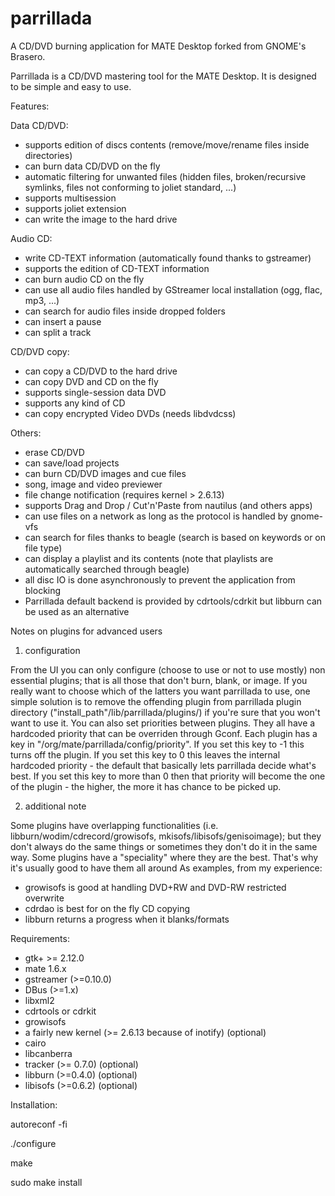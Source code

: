 parrillada
==========

A CD/DVD burning application for MATE Desktop forked from GNOME's Brasero.

Parrillada is a CD/DVD mastering tool for the MATE Desktop. It is designed to be simple and easy to use. 

Features:

Data CD/DVD:
- supports edition of discs contents (remove/move/rename files inside directories)
- can burn data CD/DVD on the fly
- automatic filtering for unwanted files (hidden files, broken/recursive symlinks, files not conforming to joliet standard, ...)
- supports multisession
- supports joliet extension
- can write the image to the hard drive

Audio CD:
- write CD-TEXT information (automatically found thanks to gstreamer)
- supports the edition of CD-TEXT information
- can burn audio CD on the fly
- can use all audio files handled by GStreamer local installation (ogg, flac, mp3, ...)
- can search for audio files inside dropped folders 
- can insert a pause
- can split a track

CD/DVD copy:
- can copy a CD/DVD to the hard drive
- can copy DVD and CD on the fly
- supports single-session data DVD
- supports any kind of CD
- can copy encrypted Video DVDs (needs libdvdcss)

Others:
- erase CD/DVD
- can save/load projects
- can burn CD/DVD images and cue files
- song, image and video previewer
- file change notification (requires kernel > 2.6.13)
- supports Drag and Drop / Cut'n'Paste from nautilus (and others apps)
- can use files on a network as long as the protocol is handled by gnome-vfs
- can search for files thanks to beagle (search is based on keywords or on file type)
- can display a playlist and its contents (note that playlists are automatically searched through beagle)
- all disc IO is done asynchronously to prevent the application from blocking
- Parrillada default backend is provided by cdrtools/cdrkit but libburn can be used as an alternative


Notes on plugins for advanced users

1. configuration

From the UI you can only configure (choose to use or not to use mostly) non essential plugins; that is all those that don't burn, blank, or image.
If you really want to choose which of the latters you want parrillada to use, one simple solution is to remove the offending plugin from parrillada plugin directory ("install_path"/lib/parrillada/plugins/) if you're sure that you won't want to use it.
You can also set priorities between plugins. They all have a hardcoded priority that can be overriden through Gconf. Each plugin has a key in "/org/mate/parrillada/config/priority".
If you set this key to -1 this turns off the plugin.
If you set this key to 0 this leaves the internal hardcoded priority - the default that basically lets parrillada decide what's best.
If you set this key to more than 0 then that priority will become the one of the plugin - the higher, the more it has chance to be picked up.

2. additional note

Some plugins have overlapping functionalities (i.e. libburn/wodim/cdrecord/growisofs, mkisofs/libisofs/genisoimage); but they don't always do the same things or sometimes they don't do it in the same way. Some plugins have a "speciality" where they are the best. That's why it's usually good to have them all around
As examples, from my experience:
- growisofs is good at handling DVD+RW and DVD-RW restricted overwrite
- cdrdao is best for on the fly CD copying
- libburn returns a progress when it blanks/formats


Requirements:
- gtk+ >= 2.12.0
- mate 1.6.x
- gstreamer (>=0.10.0)
- DBus (>=1.x)
- libxml2
- cdrtools or cdrkit
- growisofs
- a fairly new kernel (>= 2.6.13 because of inotify) (optional)
- cairo
- libcanberra
- tracker (>= 0.7.0) (optional)
- libburn (>=0.4.0) (optional)
- libisofs (>=0.6.2) (optional)

Installation:

   autoreconf -fi
   
   ./configure
   
   make
   
   sudo make install
